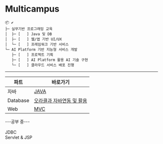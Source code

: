 # Multicampus

```
📦 ✔
├─ 실무기반 프로그래밍 교육
│  ├─ [   ] Java 및 DB 
│  ├─ [   ] 웹/앱 기반 UI/UX 
│  └─ [   ] 프레임워크 기반 서비스
└─ AI Platform 기반 지능형 서비스 개발
   ├─ [   ] 프로젝트 기획
   ├─ [   ] AI Platform 활용 AI 기술 구현
   └─ [   ] 클라우드 서비스 배포 진행
```

------

| 파트     | 바로가기 |
| -------- | -------- |
| 자바     | [JAVA](https://github.com/kcy97328/Multicampus/blob/main/JAVA/JAVA.md) |
| Database | [오라클과 자바연동 및 활용 ](https://github.com/kcy97328/Multicampus/blob/main/DB/DataBase.md) |
| Web      | [MVC](https://github.com/kcy97328/Multicampus/blob/main/MVC/MVC.md) |


---공부 중---<br><br>
JDBC <br>
Servlet & JSP

